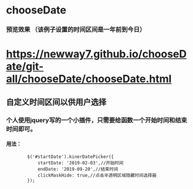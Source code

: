 # chooseDate
### 预览效果 （该例子设置的时间区间是一年前到今日）
#  https://newway7.github.io/chooseDate/git-all/chooseDate/chooseDate.html

## 自定义时间区间以供用户选择

### 个人使用jquery写的一个小插件，只需要给函数一个开始时间和结束时间即可。


#### 用法：
```
        $('#startDate').kinerDatePicker({
            startDate: '2019-02-03',//开始时间
            endDate: '2019-09-20',//结束时间
            clickMaskHide: true,//点击半透明区域隐藏时间选择器
        });
```

